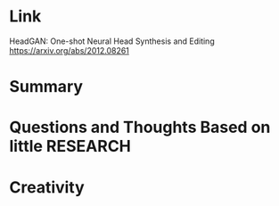 Link
===============
<p>

HeadGAN: One-shot Neural Head Synthesis and Editing
https://arxiv.org/abs/2012.08261

</p>

Summary
===============


Questions and Thoughts Based on little RESEARCH
===============

Creativity
==============